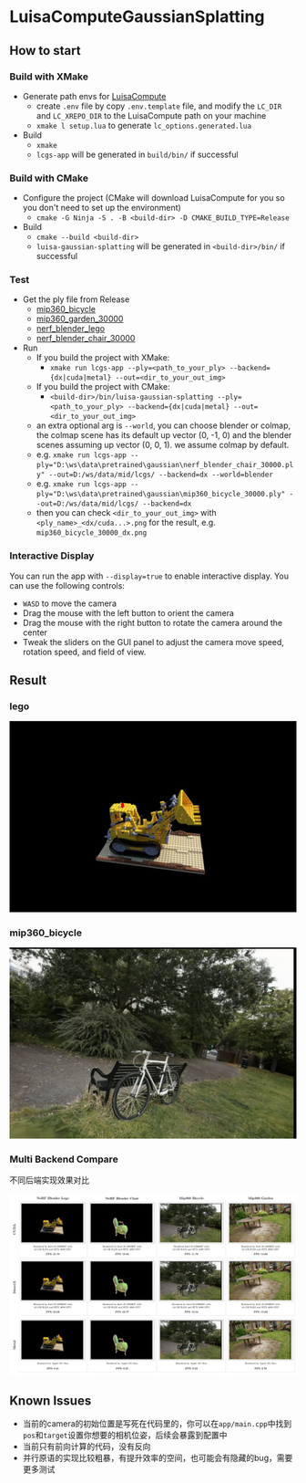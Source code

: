 # LuisaComputeGaussianSplatting

## How to start

### Build with XMake

- Generate path envs for [LuisaCompute](https://github.com/LuisaGroup/LuisaCompute)
  - create `.env` file by copy `.env.template` file, and modify the `LC_DIR` and `LC_XREPO_DIR` to the LuisaCompute path on your machine
  - `xmake l setup.lua` to generate `lc_options.generated.lua`
- Build
  - `xmake`
  - `lcgs-app` will be generated in `build/bin/` if successful

### Build with CMake

- Configure the project (CMake will download LuisaCompute for you so you don't need to set up the environment)
  - `cmake -G Ninja -S . -B <build-dir> -D CMAKE_BUILD_TYPE=Release`
- Build
  - `cmake --build <build-dir>`
  - `luisa-gaussian-splatting` will be generated in `<build-dir>/bin/` if successful

### Test

- Get the ply file from Release
  - [mip360_bicycle](https://github.com/LuisaGroup/LuisaComputeGaussianSplatting/releases/download/v0.1/mip360_bicycle_30000.ply)
  - [mip360_garden_30000](https://github.com/LuisaGroup/LuisaComputeGaussianSplatting/releases/download/v0.2/mip360_garden_30000.ply)
  - [nerf_blender_lego](https://github.com/LuisaGroup/LuisaComputeGaussianSplatting/releases/download/v0.1/nerf_blender_lego_30000.ply)
  - [nerf_blender_chair_30000](https://github.com/LuisaGroup/LuisaComputeGaussianSplatting/releases/download/v0.2/nerf_blender_chair_30000.ply)
- Run
  - If you build the project with XMake:
    - `xmake run lcgs-app --ply=<path_to_your_ply> --backend={dx|cuda|metal} --out=<dir_to_your_out_img>`
  - If you build the project with CMake:
    - `<build-dir>/bin/luisa-gaussian-splatting --ply=<path_to_your_ply> --backend={dx|cuda|metal} --out=<dir_to_your_out_img>`
  - an extra optional arg is `--world`, you can choose blender or colmap, the colmap scene has its default up vector (0, -1, 0) and the blender scenes assuming up vector (0, 0, 1). we assume colmap by default.
  - e.g. `xmake run lcgs-app --ply="D:\ws\data\pretrained\gaussian\nerf_blender_chair_30000.ply" --out=D:/ws/data/mid/lcgs/ --backend=dx --world=blender`
  - e.g. `xmake run lcgs-app --ply="D:\ws\data\pretrained\gaussian\mip360_bicycle_30000.ply" --out=D:/ws/data/mid/lcgs/ --backend=dx`
  - then you can check `<dir_to_your_out_img>` with `<ply_name>_<dx/cuda...>.png` for the result, e.g. `mip360_bicycle_30000_dx.png`

### Interactive Display

You can run the app with `--display=true` to enable interactive display. You can use the following controls:
- `WASD` to move the camera
- Drag the mouse with the left button to orient the camera
- Drag the mouse with the right button to rotate the camera around the center
- Tweak the sliders on the GUI panel to adjust the camera move speed, rotation speed, and field of view.

## Result

### lego

![](doc/nerf_blender_lego_30000_cuda.png)

### mip360_bicycle

![](doc/mip360_bicycle_30000_cuda.png)

### Multi Backend Compare 

不同后端实现效果对比

![](doc/fig_lcgs_compare.png)

## Known Issues

- 当前的camera的初始位置是写死在代码里的，你可以在`app/main.cpp`中找到`pos`和`target`设置你想要的相机位姿，后续会暴露到配置中
- 当前只有前向计算的代码，没有反向
- 并行原语的实现比较粗暴，有提升效率的空间，也可能会有隐藏的bug，需要更多测试


